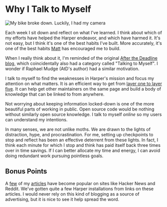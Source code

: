 # Why I Talk to Myself

![My bike broke down. Luckily, I had my camera](/images/bike_sidewalk.webp)

Each week I sit down and reflect on what I've learned. I think about which of my efforts have helped the Harper endeavor, and which have harmed it. It's not easy, but I think it's one of the best habits I've built. More accurately, it's one of the best habits [Matt](https://ma.tt) has encouraged me to build.

When I really think about it, I'm reminded of the original [After the Deadline blog](https://blog.afterthedeadline.com/), which coincidentally also had a category called "Talking to Myself". I wonder if Raphael Mudge (AtD's author) had a similar motivation.

I talk to myself to find the weaknesses in Harper's mission and focus my attention on what matters. It is an efficient way to get from [layer one to layer five](https://ma.tt/2025/05/sharing-levels/). It can help get other maintainers on the same page and build a body of knowledge that can be linked to from anywhere.

Not worrying about keeping information locked-down is one of the more beautiful parts of working in public. Open source code would be nothing without similarly open source knowledge. I talk to myself _online_ so my users can understand my intentions. 

In many senses, we are not unlike moths. We are drawn to the lights of distraction, hype, and procrastination. For me, setting up checkpoints to stop and reflect has been an effective deterrent from these lights. In fact, I think each minute for which I stop and think has paid itself back three times over in time savings. If I can better allocate my time and energy, I can avoid doing redundant work pursuing pointless goals.

## Bonus Points

A [few](./markov_chains_are_the_original_language_models) of my [articles](./local-first_software_is_easier_to_scale) have become popular on sites like Hacker News and Reddit. We've gotten quite a few Harper installations from links on these articles. I would never rely on this kind of blogging as a source of advertising, but it is nice to see it help spread the word.
